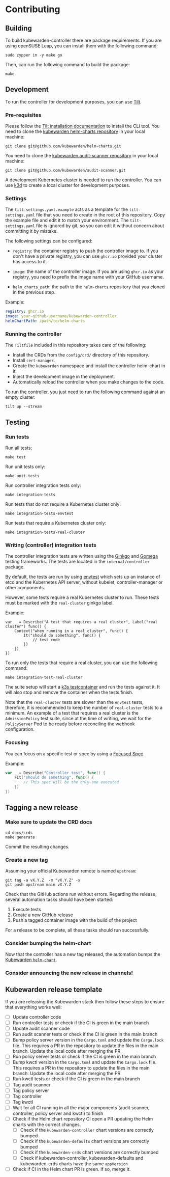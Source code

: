# Contributing

## Building

To build kubewarden-controller there are package requirements. If you are using
openSUSE Leap, you can install them with the following command:

```console
sudo zypper in -y make go
```

Then, can run the following command to build the package:

```console
make
```

## Development

To run the controller for development purposes, you can use [Tilt](https://tilt.dev/).

### Pre-requisites

Please follow the [Tilt installation
documentation](https://docs.tilt.dev/install.html) to install the CLI tool. You
need to clone the [kubewarden helm-charts
repository](https://github.com/kubewarden/helm-charts) in your local machine:

```console
git clone git@github.com/kubewarden/helm-charts.git
```

You need to clone the [kubewarden audit-scanner repository](https://github.com/kubewarden/audit-scanner) in your local machine:

```console
git clone git@github.com/kubewarden/audit-scanner.git
```

A development Kubernetes cluster is needed to run the controller.
You can use [k3d](https://k3d.io/) to create a local cluster for development purposes.

### Settings

The `tilt-settings.yaml.example` acts as a template for the `tilt-settings.yaml`
file that you need to create in the root of this repository. Copy the example
file and edit it to match your environment. The `tilt-settings.yaml` file is
ignored by git, so you can edit it without concern about committing it by
mistake.

The following settings can be configured:

- `registry`: the container registry to push the controller image to. If you
  don't have a private registry, you can use `ghcr.io` provided your cluster has
  access to it.

- `image`: the name of the controller image. If you are using `ghcr.io` as your
  registry, you need to prefix the image name with your GitHub username.

- `helm_charts_path`: the path to the `helm-charts` repository that you cloned
  in the previous step.

Example:

```yaml
registry: ghcr.io
image: your-github-username/kubewarden-controller
helmChartPath: /path/to/helm-charts
```

### Running the controller

The `Tiltfile` included in this repository takes care of the following:

- Install the CRDs from the `config/crd/` directory of this repository.
- Install `cert-manager`.
- Create the `kubewarden` namespace and install the controller helm-chart in it.
- Inject the development image in the deployment.
- Automatically reload the controller when you make changes to the code.

To run the controller, you just need to run the following command against an
empty cluster:

```console
tilt up --stream
```

## Testing

### Run tests

Run all tests:

```console
make test
```

Run unit tests only:

```console
make unit-tests
```

Run controller integration tests only:

```console
make integration-tests
```

Run tests that do not require a Kubernetes cluster only:

```console
make integration-tests-envtest
```

Run tests that require a Kubernetes cluster only:

```console
make integration-tests-real-cluster
```

### Writing (controller) integration tests

The controller integration tests are written using the [Ginkgo](https://onsi.github.io/ginkgo/)
and [Gomega](https://onsi.github.io/gomega/) testing frameworks.
The tests are located in the `internal/controller` package.

By default, the tests are run by using [envtest](https://book.kubebuilder.io/reference/envtest) which
sets up an instance of etcd and the Kubernetes API server, without kubelet, controller-manager or other components.

However, some tests require a real Kubernetes cluster to run.
These tests must be marked with the `real-cluster` ginkgo label.

Example:

```
var _ = Describe("A test that requires a real cluster", Label("real cluster") func() {
    Context("when running in a real cluster", func() {
        It("should do something", func() {
            // test code
        })
    })
})
```

To run only the tests that require a real cluster, you can use the following command:

```console
make integration-test-real-cluster
```

The suite setup will start a [k3s testcontainer](https://testcontainers.com/modules/k3s/) and run the tests against it.
It will also stop and remove the container when the tests finish.

Note that the `real-cluster` tests are slower than the `envtest` tests, therefore, it is recommended to keep the number of `real-cluster` tests to a minimum.
An example of a test that requires a real cluster is the `AdmissionPolicy` test suite, since at the time of writing, we wait for the `PolicyServer` Pod to be ready before reconciling the webhook configuration.

### Focusing

You can focus on a specific test or spec by using a [Focused Spec](https://onsi.github.io/ginkgo/#focused-specs).

Example:

```go
var _ = Describe("Controller test", func() {
    FIt("should do something", func() {
        // This spec will be the only one executed
    })
})
```

## Tagging a new release

### Make sure to update the CRD docs

```console
cd docs/crds
make generate
```

Commit the resulting changes.

### Create a new tag

Assuming your official Kubewarden remote is named `upstream`:

```console
git tag -a vX.Y.Z  -m "vX.Y.Z" -s
git push upstream main vX.Y.Z
```

Check that the GitHub actions run without
errors. Regarding the release, several automation tasks should
have been started:

1. Execute tests
1. Create a new GitHub release
1. Push a tagged container image with the build of the project

For a release to be complete, all these tasks should
run successfully.

### Consider bumping the helm-chart

Now that the controller has a new tag released, the automation bumps the
[Kubewarden
`helm-chart`](https://github.com/kubewarden/helm-charts/tree/main/charts/kubewarden-controller).

### Consider announcing the new release in channels!

## Kubewarden release template

If you are releasing the Kubewarden stack then follow these steps to ensure that
everything works well:

- [ ] Update controller code
- [ ] Run controller tests or check if the CI is green in the main branch
- [ ] Update audit scanner code
- [ ] Run audit scanner tests or check if the CI is green in the main branch
- [ ] Bump policy server version in the `Cargo.toml` and update the `Cargo.lock`
      file. This requires a PR in the repository to update the files in the main
      branch. Update the local code after merging the PR
- [ ] Run policy server tests or check if the CI is green in the main branch
- [ ] Bump kwctl version in the `Cargo.toml` and update the `Cargo.lock` file.
      This requires a PR in the repository to update the files in the main branch.
      Update the local code after merging the PR
- [ ] Run kwctl tests or check if the CI is green in the main branch
- [ ] Tag audit scanner
- [ ] Tag policy server
- [ ] Tag controller
- [ ] Tag kwctl
- [ ] Wait for all CI running in all the major components (audit scanner,
      controller, policy server and kwctl) to finish
- [ ] Check if the Helm chart repository CI open a PR updating the Helm charts
      with the correct changes.
  - [ ] Check if the `kubewarden-controller` chart versions are correctly bumped
  - [ ] Check if the `kubewarden-defaults` chart versions are correctly bumped
  - [ ] Check if the `kubewarden-crds` chart versions are correctly bumped
  - [ ] Check if kubewarden-controller, kubewarden-defaults and kubewarden-crds
        charts have the same `appVersion`
- [ ] Check if CI in the Helm chart PR is green. If so, merge it.

